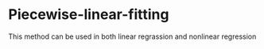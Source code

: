# Piecewise-linear-fitting
This method can be used in both linear regrassion and nonlinear regression
